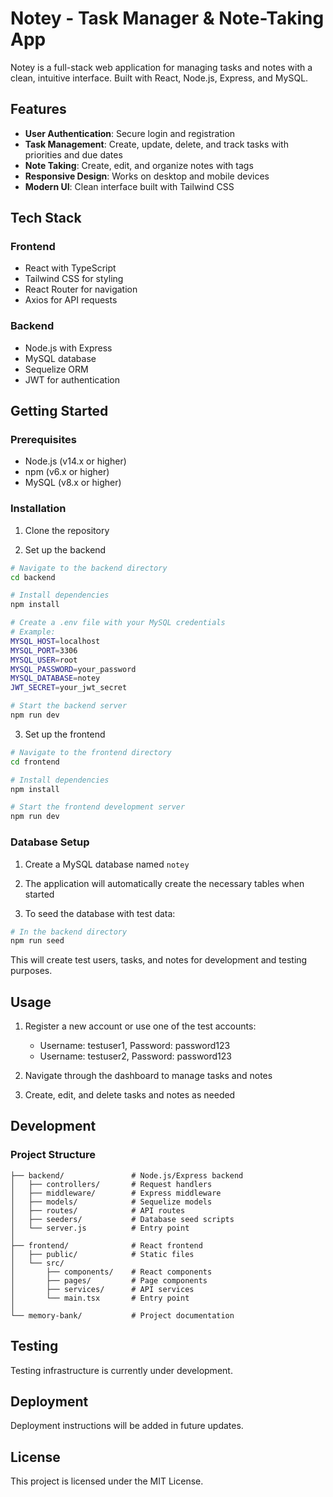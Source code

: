# Notey - Task Manager & Note-Taking App

Notey is a full-stack web application for managing tasks and notes with a clean, intuitive interface. Built with React, Node.js, Express, and MySQL.

## Features

- **User Authentication**: Secure login and registration
- **Task Management**: Create, update, delete, and track tasks with priorities and due dates
- **Note Taking**: Create, edit, and organize notes with tags
- **Responsive Design**: Works on desktop and mobile devices
- **Modern UI**: Clean interface built with Tailwind CSS

## Tech Stack

### Frontend
- React with TypeScript
- Tailwind CSS for styling
- React Router for navigation
- Axios for API requests

### Backend
- Node.js with Express
- MySQL database
- Sequelize ORM
- JWT for authentication

## Getting Started

### Prerequisites

- Node.js (v14.x or higher)
- npm (v6.x or higher)
- MySQL (v8.x or higher)

### Installation

1. Clone the repository

2. Set up the backend

```bash
# Navigate to the backend directory
cd backend

# Install dependencies
npm install

# Create a .env file with your MySQL credentials
# Example:
MYSQL_HOST=localhost
MYSQL_PORT=3306
MYSQL_USER=root
MYSQL_PASSWORD=your_password
MYSQL_DATABASE=notey
JWT_SECRET=your_jwt_secret

# Start the backend server
npm run dev
```

3. Set up the frontend

```bash
# Navigate to the frontend directory
cd frontend

# Install dependencies
npm install

# Start the frontend development server
npm run dev
```

### Database Setup

1. Create a MySQL database named `notey`

2. The application will automatically create the necessary tables when started

3. To seed the database with test data:

```bash
# In the backend directory
npm run seed
```

This will create test users, tasks, and notes for development and testing purposes.

## Usage

1. Register a new account or use one of the test accounts:
   - Username: testuser1, Password: password123
   - Username: testuser2, Password: password123

2. Navigate through the dashboard to manage tasks and notes

3. Create, edit, and delete tasks and notes as needed

## Development

### Project Structure

```
├── backend/               # Node.js/Express backend
│   ├── controllers/       # Request handlers
│   ├── middleware/        # Express middleware
│   ├── models/            # Sequelize models
│   ├── routes/            # API routes
│   ├── seeders/           # Database seed scripts
│   └── server.js          # Entry point
│
├── frontend/              # React frontend
│   ├── public/            # Static files
│   └── src/
│       ├── components/    # React components
│       ├── pages/         # Page components
│       ├── services/      # API services
│       └── main.tsx       # Entry point
│
└── memory-bank/           # Project documentation
```

## Testing

Testing infrastructure is currently under development.

## Deployment

Deployment instructions will be added in future updates.

## License

This project is licensed under the MIT License.